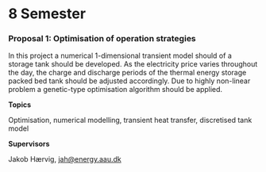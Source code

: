 # 8 Semester

### Proposal 1: Optimisation of operation strategies
In this project a numerical 1-dimensional transient model should of a storage tank should be developed. As the electricity price varies throughout the day, the charge and discharge periods of the thermal energy storage packed bed tank should be adjusted accordingly. Due to highly non-linear problem a genetic-type optimisation algorithm should be applied. 

**Topics**

Optimisation, numerical modelling, transient heat transfer, discretised tank model

**Supervisors**

Jakob Hærvig, jah@energy.aau.dk